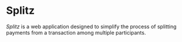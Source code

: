# Splitz

_Splitz_ is a web application designed to simplify the process of splitting payments from a transaction among multiple participants.
